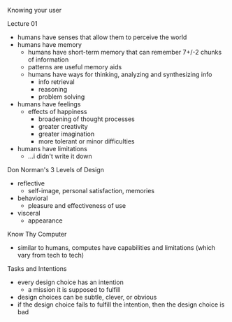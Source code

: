 Knowing your user

Lecture 01

- humans have senses that allow them to perceive the world
- humans have memory
	- humans have short-term memory that can remember 7+/-2 chunks of information
	- patterns are useful memory aids
	- humans have ways for thinking, analyzing and synthesizing info
		- info retrieval
		- reasoning
		- problem solving
- humans have feelings
	- effects of happiness
		- broadening of thought processes
		- greater creativity
		- greater imagination
		- more tolerant or minor difficulties
- humans have limitations
	- ...i didn't write it down

Don Norman's 3 Levels of Design
- reflective
	- self-image, personal satisfaction, memories
- behavioral
	- pleasure and effectiveness of use
- visceral
	- appearance

Know Thy Computer
- similar to humans, computes have capabilities and limitations (which vary from tech to tech)

Tasks and Intentions
- every design choice has an intention
	- a mission it is supposed to fulfill
- design choices can be subtle, clever, or obvious
- if the design choice fails to fulfill the intention, then the design choice is bad